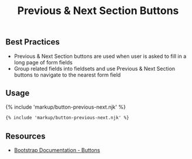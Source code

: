 ﻿---
title: Previous & Next Section Buttons
summary: Previous & Next Section buttons allow users to navigate related form fields.
tags: components, buttons
layout: guide
eleventyNavigation:
  key: Previous & Next Section Buttons
  parent: Components
  order: 100
  excerpt: Previous & Next Section buttons allow users to navigate related form fields.
  img: /img/illustrations/illus-button-prev-next-sections.svg
---

## Best Practices
- Previous & Next Section buttons are used when user is asked to fill in a long page of form fields
- Group related fields into fieldsets and use Previous & Next Section buttons to navigate to the nearest form field 

## Usage

{% include 'markup/button-previous-next.njk' %}

``` html
{% include 'markup/button-previous-next.njk' %}
```

## Resources

* <a href="https://getbootstrap.com/docs/4.5/components/buttons/" target="_blank">Bootstrap Documentation - Buttons</a>
